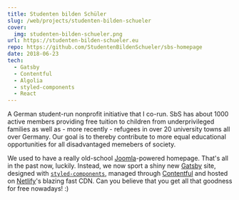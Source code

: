 ```yaml
---
title: Studenten bilden Schüler
slug: /web/projects/studenten-bilden-schueler
cover:
  img: studenten-bilden-schueler.png
url: https://studenten-bilden-schueler.eu
repo: https://github.com/StudentenBildenSchueler/sbs-homepage
date: 2018-06-23
tech:
  - Gatsby
  - Contentful
  - Algolia
  - styled-components
  - React
---
```


A German student-run nonprofit initiative that I co-run. SbS has about 1000 active members providing free tuition to children from underprivileged families as well as - more recently - refugees in over 20 university towns all over Germany. Our goal is to thereby contribute to more equal educational opportunities for all disadvantaged memebers of society.

We used to have a really old-school [Joomla](https://www.joomla.org)-powered homepage. That's all in the past now, luckily. Instead, we now sport a shiny new [Gatsby](https://www.gatsbyjs.org) site, designed with [`styled-components`](https://www.styled-components.com), managed through [Contentful](https://www.contentful.com) and hosted on [Netlify](https://www.netlify.com)'s blazing fast CDN. Can you believe that you get all that goodness for free nowadays! :)
